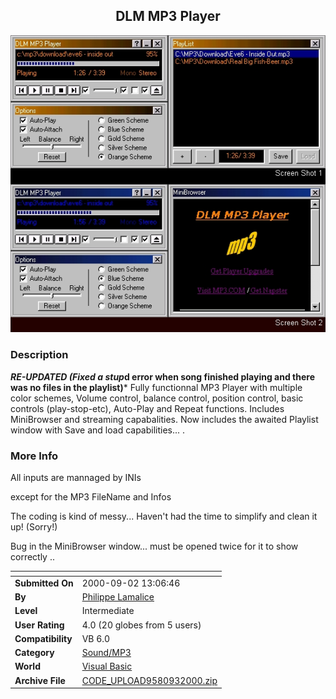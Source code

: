 ﻿<div align="center">

## DLM MP3 Player

<img src="PIC20008312231501082.jpg">
</div>

### Description

***RE-UPDATED (Fixed a stup*d error when song finished playing and there was no files in the playlist)*** Fully functionnal MP3 Player with multiple color schemes, Volume control, balance control, position control, basic controls (play-stop-etc), Auto-Play and Repeat functions. Includes MiniBrowser and streaming capabalities. Now includes the awaited Playlist window with Save and load capabilities...  .
 
### More Info
 
All inputs are mannaged by INIs

except for the MP3 FileName and Infos

The coding is kind of messy... Haven't had the time to simplify and clean it up! (Sorry!)

Bug in the MiniBrowser window... must be opened twice for it to show correctly ..


<span>             |<span>
---                |---
**Submitted On**   |2000-09-02 13:06:46
**By**             |[Philippe Lamalice](https://github.com/Planet-Source-Code/PSCIndex/blob/master/ByAuthor/philippe-lamalice.md)
**Level**          |Intermediate
**User Rating**    |4.0 (20 globes from 5 users)
**Compatibility**  |VB 6\.0
**Category**       |[Sound/MP3](https://github.com/Planet-Source-Code/PSCIndex/blob/master/ByCategory/sound-mp3__1-45.md)
**World**          |[Visual Basic](https://github.com/Planet-Source-Code/PSCIndex/blob/master/ByWorld/visual-basic.md)
**Archive File**   |[CODE\_UPLOAD9580932000\.zip](https://github.com/Planet-Source-Code/philippe-lamalice-dlm-mp3-player__1-11117/archive/master.zip)








